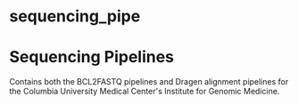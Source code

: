 # sequencing_pipe
<h1>Sequencing Pipelines</h1>
Contains both the BCL2FASTQ pipelines and Dragen alignment pipelines for the Columbia University Medical Center's Institute for Genomic 
Medicine.  

